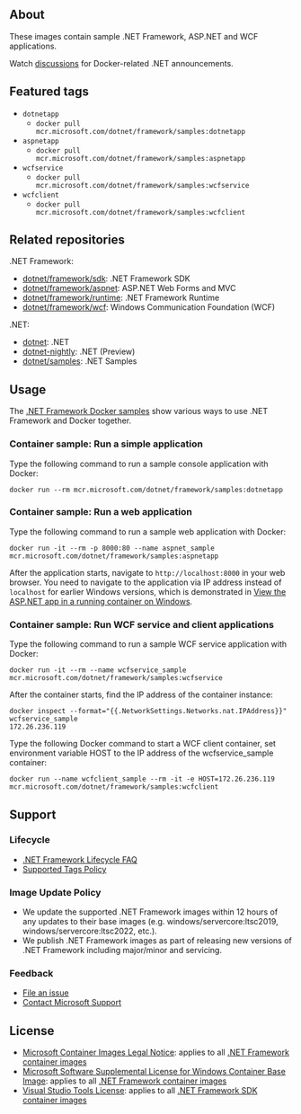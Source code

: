 ## About

These images contain sample .NET Framework, ASP.NET and WCF applications.

Watch [discussions](https://github.com/microsoft/dotnet-framework-docker/discussions/categories/announcements) for Docker-related .NET announcements.

## Featured tags

* `dotnetapp`
  * `docker pull mcr.microsoft.com/dotnet/framework/samples:dotnetapp`
* `aspnetapp`
  * `docker pull mcr.microsoft.com/dotnet/framework/samples:aspnetapp`
* `wcfservice`
  * `docker pull mcr.microsoft.com/dotnet/framework/samples:wcfservice`
* `wcfclient`
  * `docker pull mcr.microsoft.com/dotnet/framework/samples:wcfclient`

## Related repositories

.NET Framework:

* [dotnet/framework/sdk](https://mcr.microsoft.com/product/dotnet/framework/sdk): .NET Framework SDK
* [dotnet/framework/aspnet](https://mcr.microsoft.com/product/dotnet/framework/aspnet): ASP.NET Web Forms and MVC
* [dotnet/framework/runtime](https://mcr.microsoft.com/product/dotnet/framework/runtime): .NET Framework Runtime
* [dotnet/framework/wcf](https://mcr.microsoft.com/product/dotnet/framework/wcf): Windows Communication Foundation (WCF)

.NET:

* [dotnet](https://mcr.microsoft.com/catalog?search=dotnet/): .NET
* [dotnet-nightly](https://mcr.microsoft.com/catalog?search=dotnet/nightly/): .NET (Preview)
* [dotnet/samples](https://mcr.microsoft.com/product/dotnet/samples): .NET Samples

## Usage

The [.NET Framework Docker samples](https://github.com/microsoft/dotnet-framework-docker/blob/main/samples/README.md) show various ways to use .NET Framework and Docker together.

### Container sample: Run a simple application

Type the following command to run a sample console application with Docker:

```console
docker run --rm mcr.microsoft.com/dotnet/framework/samples:dotnetapp
```

### Container sample: Run a web application

Type the following command to run a sample web application with Docker:

```console
docker run -it --rm -p 8000:80 --name aspnet_sample mcr.microsoft.com/dotnet/framework/samples:aspnetapp
```

After the application starts, navigate to `http://localhost:8000` in your web browser. You need to navigate to the application via IP address instead of `localhost` for earlier Windows versions, which is demonstrated in [View the ASP.NET app in a running container on Windows](https://github.com/microsoft/dotnet-framework-docker/blob/main/samples/aspnetapp/README.md#view-the-aspnet-app-in-a-running-container-on-windows).

### Container sample: Run WCF service and client applications

Type the following command to run a sample WCF service application with Docker:

```console
docker run -it --rm --name wcfservice_sample mcr.microsoft.com/dotnet/framework/samples:wcfservice
```

After the container starts, find the IP address of the container instance:

```console
docker inspect --format="{{.NetworkSettings.Networks.nat.IPAddress}}" wcfservice_sample
172.26.236.119
```

Type the following Docker command to start a WCF client container, set environment variable HOST to the IP address of the wcfservice_sample container:

```console
docker run --name wcfclient_sample --rm -it -e HOST=172.26.236.119 mcr.microsoft.com/dotnet/framework/samples:wcfclient
```

## Support

### Lifecycle

* [.NET Framework Lifecycle FAQ](https://support.microsoft.com/help/17455/lifecycle-faq-net-framework)
* [Supported Tags Policy](https://github.com/microsoft/dotnet-framework-docker/blob/main/documentation/supported-tags.md)

### Image Update Policy

* We update the supported .NET Framework images within 12 hours of any updates to their base images (e.g. windows/servercore:ltsc2019, windows/servercore:ltsc2022, etc.).
* We publish .NET Framework images as part of releasing new versions of .NET Framework including major/minor and servicing.

### Feedback

* [File an issue](https://github.com/microsoft/dotnet-framework-docker/issues/new/choose)
* [Contact Microsoft Support](https://support.microsoft.com/contactus/)

## License

* [Microsoft Container Images Legal Notice](https://aka.ms/mcr/osslegalnotice): applies to all [.NET Framework container images](https://mcr.microsoft.com/catalog?search=dotnet/framework/)
* [Microsoft Software Supplemental License for Windows Container Base Image](https://mcr.microsoft.com/product/windows/servercore): applies to all [.NET Framework container images](https://mcr.microsoft.com/catalog?search=dotnet/framework/)
* [Visual Studio Tools License](https://visualstudio.microsoft.com/license-terms/mlt031519/): applies to all [.NET Framework SDK container images](https://mcr.microsoft.com/product/dotnet/framework/sdk)
